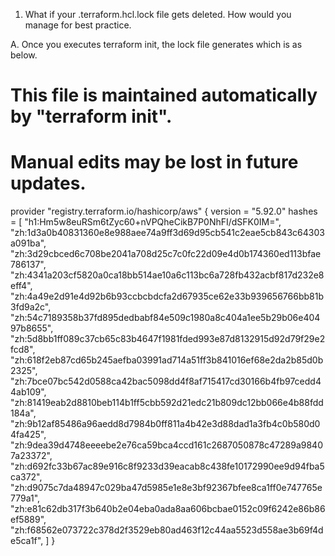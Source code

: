 
1. What if your .terraform.hcl.lock file gets deleted. How would you manage for best practice.


A. Once you executes terraform init, the lock file generates which is as below.

# This file is maintained automatically by "terraform init".
# Manual edits may be lost in future updates.

provider "registry.terraform.io/hashicorp/aws" {
  version = "5.92.0"
  hashes = [
    "h1:Hm5w8euRSm6tZyc60+nVPQheCikB7P0NhFI/dSFK0IM=",
    "zh:1d3a0b40831360e8e988aee74a9ff3d69d95cb541c2eae5cb843c64303a091ba",
    "zh:3d29cbced6c708be2041a708d25c7c0fc22d09e4d0b174360ed113bfae786137",
    "zh:4341a203cf5820a0ca18bb514ae10a6c113bc6a728fb432acbf817d232e8eff4",
    "zh:4a49e2d91e4d92b6b93ccbcbdcfa2d67935ce62e33b939656766bb81b3fd9a2c",
    "zh:54c7189358b37fd895dedbabf84e509c1980a8c404a1ee5b29b06e40497b8655",
    "zh:5d8bb1ff089c37cb65c83b4647f1981fded993e87d8132915d92d79f29e2fcd8",
    "zh:618f2eb87cd65b245aefba03991ad714a51ff3b841016ef68e2da2b85d0b2325",
    "zh:7bce07bc542d0588ca42bac5098dd4f8af715417cd30166b4fb97cedd44ab109",
    "zh:81419eab2d8810beb114b1ff5cbb592d21edc21b809dc12bb066e4b88fdd184a",
    "zh:9b12af85486a96aedd8d7984b0ff811a4b42e3d88dad1a3fb4c0b580d04fa425",
    "zh:9dea39d4748eeeebe2e76ca59bca4ccd161c2687050878c47289a98407a23372",
    "zh:d692fc33b67ac89e916c8f9233d39eacab8c438fe10172990ee9d94fba5ca372",
    "zh:d9075c7da48947c029ba47d5985e1e8e3bf92367bfee8ca1ff0e747765e779a1",
    "zh:e81c62db317f3b640b2e04eba0ada8aa606bcbae0152c09f6242e86b86ef5889",
    "zh:f68562e073722c378d2f3529eb80ad463f12c44aa5523d558ae3b69f4de5ca1f",
  ]
}
